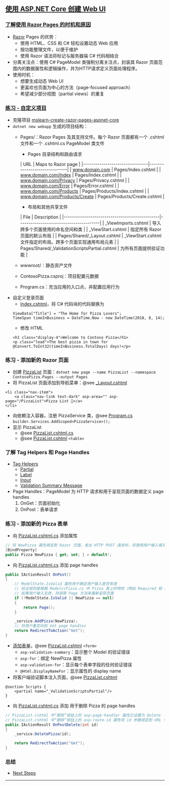 ## [使用 ASP.NET Core 创建 Web UI](https://learn.microsoft.com/zh-cn/training/modules/create-razor-pages-aspnet-core/)
### [了解使用 Razor Pages 的时机和原因](https://learn.microsoft.com/zh-cn/training/modules/create-razor-pages-aspnet-core/2-why-when-use-razor-pages)
- [Razor](https://learn.microsoft.com/zh-cn/aspnet/core/mvc/views/razor) Pages 的优势：
    - 使用 HTML、CSS 和 C# 轻松设置动态 Web 应用
    - 按功能整理文件，以便于维护
    - 使用 Razor 语法将标记与服务器端 C# 代码相结合
- 分离关注点：使用 C# PageModel 类强制分离关注点，封装其 Razor 页面范围内的数据属性和逻辑操作，并为HTTP请求定义页面处理程序。
- 使用时机：
    - 想要生成动态 Web UI
    - 更喜欢也页面为中心的方法（page-focused approach）
    - 希望减少部分视图（partial views）的重复
### [练习 - 自定义项目](https://learn.microsoft.com/zh-cn/training/modules/create-razor-pages-aspnet-core/3-exercise-customize-project)
- 克隆项目 [mslearn-create-razor-pages-aspnet-core](https://github.com/MicrosoftDocs/mslearn-create-razor-pages-aspnet-core)
- `dotnet new webapp` 生成的项目结构：
    - Pages/：Razor Pages 及其支持文件。每个 Razor 页面都有一个 .cshtml 文件和一个 .cshtml.cs PageModel 类文件
        - Pages 目录结构和路由请求

      | URL                            | Maps to Razor page           |
              |--------------------------------|------------------------------|
      | www.domain.com                 | Pages/Index.cshtml           |
      | www.domain.com/Index           | Pages/Index.cshtml           |
      | www.domain.com/Privacy         | Pages/Privacy.cshtml         |
      | www.domain.com/Error           | Pages/Error.cshtml           |
      | www.domain.com/Products        | Pages/Products/Index.cshtml  |
      | www.domain.com/Products/Create | Pages/Products/Create.cshtml |
        - 布局和其他共享文件

      | File                                          | Description                            |
              |-----------------------------------------------|----------------------------------------|
      | _ViewImports.cshtml                           | 导入跨多个页面使用的命名空间和类                       |
      | _ViewStart.cshtml                             | 指定所有 Razor 页面的默认布局                     |
      | Pages/Shared/_Layout.cshtml                   | _ViewStart.cshtml文件指定的布局。跨多个页面实现通用布局元素 |
      | Pages/Shared/_ValidationScriptsPartial.cshtml | 为所有页面提供验证功能                            |
    - wwwroot/：静态资产文件
    - ContosoPizza.csproj：项目配置元数据
    - Program.cs：充当应用的入口点，并配置应用行为
- 自定义登录页面
    - [Index.cshtml](Pages/Index.cshtml)，将 C# 代码块的代码替换为
    ```cshtml
    ViewData["Title"] = "The Home for Pizza Lovers";
    TimeSpan timeInBusiness = DateTime.Now - new DateTime(2018, 8, 14);
    ```
    - 修改 HTML
    ```cshtml
    <h1 class="display-4">Welcome to Contoso Pizza</h1>
    <p class="lead">The best pizza in town for @Convert.ToInt32(timeInBusiness.TotalDays) days!</p>
    ```
### 练习 - 添加新的 Razor 页面
- 创建 [PizzaList](Pages/PizzaList.cshtml) 页面：`dotnet new page --name PizzaList --namespace ContosoPizza.Pages --output
  Pages`
- 将 PizzaList 页面添加到导航菜单：@see [_Layout.cshtml](Pages/Shared/_Layout.cshtml)
```cshtml
<li class="nav-item">
    <a class="nav-link text-dark" asp-area="" asp-page="/PizzaList">Pizza List 🍕</a>
</li>
```
- 向依赖注入容器，注册 PizzaService 类，@see [Program.cs](Program.cs) `builder.Services.AddScoped<PizzaService>();`
- 显示 PizzaList
    - @see [PizzaList.cshtml.cs](Pages/PizzaList.cshtml.cs)
    - @see [PizzaList.cshtml](Pages/PizzaList.cshtml) `<table>`
### 了解 Tag Helpers 和 Page Handles
- [Tag Helpers](https://learn.microsoft.com/zh-cn/aspnet/core/mvc/views/tag-helpers/intro)
    - [Partial](https://learn.microsoft.com/zh-cn/aspnet/core/mvc/views/tag-helpers/built-in/partial-tag-helper)
    - [Label](https://learn.microsoft.com/zh-cn/aspnet/core/mvc/views/working-with-forms#the-label-tag-helper)
    - [Input](https://learn.microsoft.com/zh-cn/aspnet/core/mvc/views/working-with-forms#the-input-tag-helper)
    - [Validation Summary Message](https://learn.microsoft.com/zh-cn/aspnet/core/mvc/views/working-with-forms#the-validation-summary-tag-helper)
- Page Handles：PageModel 为 HTTP 请求和用于呈现页面的数据定义 page handles
    1. OnGet：页面初始化
    2. OnPost：表单请求
### 练习 - 添加新的 Pizza 表单
- 向 [PizzaList.cshtml.cs](Pages/PizzaList.cshtml.cs) 添加属性
```csharp
// 将 NewPizza 属性绑定到 Razor 页面，发出 HTTP POST 请求时，将使用用户输入填充 NewPizza 属性
[BindProperty]
public Pizza NewPizza { get; set; } = default!;
```
- 向 [PizzaList.cshtml.cs](Pages/PizzaList.cshtml.cs) 添加 page handles
```csharp
public IActionResult OnPost()
{
    // ModelState.IsValid 属性用于确定用户输入是否有效
    // 验证规则是根据 Models\Pizza.cs 中 Pizza 类上的特性（例如 Required 和 Range）推断出来的
    // 如果用户输入无效，则调用 Page 方法来重新呈现页面
    if (!ModelState.IsValid || NewPizza == null)
    {
        return Page();
    }

    _service.AddPizza(NewPizza);
    // 将用户重定向到 Get page handles
    return RedirectToAction("Get");
}
```
- [添加表单](https://learn.microsoft.com/zh-cn/training/modules/create-razor-pages-aspnet-core/6-exercise-add-new-pizza-form#add-a-form-to-create-new-pizzas)，@see [PizzaList.cshtml](Pages/PizzaList.cshtml) `<form>`
    - `asp-validation-summary`：显示整个 Model 的验证错误
    - `asp-for`：绑定 NewPizza 属性
    - `asp-validation-for`：显示每个表单字段的任何验证错误
    - `@Html.DisplayNameFor`：显示属性的 display name
- 将客户端验证脚本注入页面，@see [PizzaList.cshtml](Pages/PizzaList.cshtml)
```cshtml
@section Scripts {
    <partial name="_ValidationScriptsPartial"/>
}
```
- 向 [PizzaList.cshtml.cs](Pages/PizzaList.cshtml.cs) 添加 用于删除 Pizza 的 page handles
```csharp
// PizzaList.cshtml 中“删除”按钮上的 asp-page-handler 属性已设置为 Delete
// PizzaList.cshtml 中“删除”按钮上的 asp-route-id 属性将 id 参数绑定到 URL 中的 id 路由值
public IActionResult OnPostDelete(int id)
{
    _service.DeletePizza(id);

    return RedirectToAction("Get");
}
```
### 总结
- [Next Steps](https://learn.microsoft.com/zh-cn/training/modules/create-razor-pages-aspnet-core/7-summary#next-steps)
---
